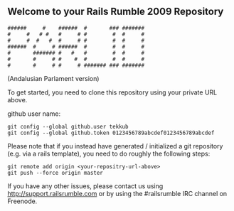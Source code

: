 ## Welcome to your Rails Rumble 2009 Repository

    ######     #    ######  #       ### ####### 
    #     #   # #   #     # #        #  #     # 
    #     #  #   #  #     # #        #  #     # 
    ######  #     # ######  #        #  #     # 
    #       ####### #   #   #        #  #     # 
    #       #     # #    #  #        #  #     # 
    #       #     # #     # ####### ### ####### 
                                            
(Andalusian Parlament version)

To get started, you need to clone this repository
using your private URL above.

github user name:

    git config --global github.user tekkub
    git config --global github.token 0123456789abcdef0123456789abcdef

Please note that if you instead have generated / initialized
a git repository (e.g. via a rails template), you need to
do roughly the following steps:

    git remote add origin <your-repositry-url-above>
    git push --force origin master
  
If you have any other issues, please contact us using
http://support.railsrumble.com or by using the #railsrumble
IRC channel on Freenode.
